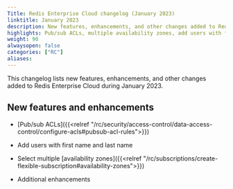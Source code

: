 ```yaml
---
Title: Redis Enterprise Cloud changelog (January 2023)
linktitle: January 2023
description: New features, enhancements, and other changes added to Redis Enterprise Cloud during January 2023.
highlights: Pub/sub ACLs, multiple availability zones, add users with first and last names
weight: 90
alwaysopen: false
categories: ["RC"]
aliases: 
---
```


This changelog lists new features, enhancements, and other changes added to Redis Enterprise Cloud during January 2023.

## New features and enhancements

- [Pub/sub ACLs]({{<relref "/rc/security/access-control/data-access-control/configure-acls#pubsub-acl-rules">}})

- Add users with first name and last name

- Select multiple [availability zones]({{<relref "/rc/subscriptions/create-flexible-subscription#availability-zones">}})

- Additional enhancements